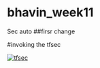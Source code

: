 # bhavin_week11
Sec auto
##firsr change

#invoking the tfsec


[![tfsec](https://github.com/bhavin56/bhavin_week11/actions/workflows/tfsec.yml/badge.svg)](https://github.com/bhavin56/bhavin_week11/actions/workflows/tfsec.yml)

